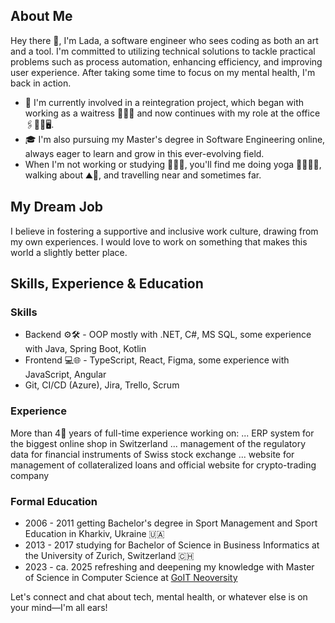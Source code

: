 

<!--
**LadaM/LadaM** is a ✨ _special_ ✨ repository because its `README.md` (this file) appears on your GitHub profile.

Here are some ideas to get you started:

- 🔭 I’m currently working on 
- 🌱 I’m currently learning ...
- 👯 I’m looking to collaborate on ...
- 🤔 I’m looking for help with ...
- 💬 Ask me about ...
- 📫 How to reach me: ...
- 😄 Pronouns: ...
- ⚡ Fun fact: ...
-->

## About Me

Hey there 👋, I'm Lada, a software engineer who sees coding as both an art and a tool. I'm committed to utilizing technical solutions to tackle practical problems such as process automation, enhancing efficiency, and improving user experience. After taking some time to focus on my mental health, I'm back in action.
- 🔭 I'm currently involved in a reintegration project, which began with working as a waitress 🤵🏻‍♀️ and now continues with my role at the office 🖇️📒📑🖥️. 
- 🎓 I'm also pursuing my Master's degree in Software Engineering online, always eager to learn and grow in this ever-evolving field.
- When I'm not working or studying 👩🏻‍💻, you'll find me doing yoga 🪷🧘🏼‍♀️, walking about ⛰️🌅, and travelling near and sometimes far. 

## My Dream Job
I believe in fostering a supportive and inclusive work culture, drawing from my own experiences. I would love to work on something that makes this world a slightly better place.

## Skills, Experience & Education

### Skills
- Backend ⚙️🛠️ - OOP mostly with .NET, C#, MS SQL, some experience with Java, Spring Boot, Kotlin
- Frontend 💻🌐 - TypeScript, React, Figma, some experience with JavaScript, Angular
- Git, CI/CD (Azure), Jira, Trello, Scrum

### Experience
More than 4⃣ years of full-time experience working on:
... ERP system for the biggest online shop in Switzerland
... management of the regulatory data for financial instruments of Swiss stock exchange
... website for management of collateralized loans and official website for crypto-trading company

### Formal Education
- 2006 - 2011 getting Bachelor's degree in Sport Management and Sport Education in Kharkiv, Ukraine 🇺🇦
- 2013 - 2017 studying for Bachelor of Science in Business Informatics at the University of Zurich, Switzerland 🇨🇭
- 2023 - ca. 2025 refreshing and deepening my knowledge with Master of Science in Computer Science at [GoIT Neoversity](https://goit.woolf.university/degrees/293c7cd0-5d86-4e48-b9c5-8e3430905f86)


Let's connect and chat about tech, mental health, or whatever else is on your mind—I'm all ears!


